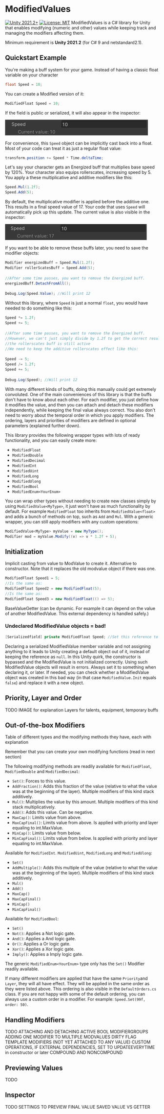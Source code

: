 # ModifiedValues
[![Unity 2021.2+](https://img.shields.io/badge/unity-2019.4%2B-blue.svg)](https://unity3d.com/get-unity/download)
[![License: MIT](https://img.shields.io/badge/License-MIT-brightgreen.svg)](https://github.com/Improx/ModifiedValues/main/LICENSE)
ModifiedValues is a C# library for Unity that enables modifying (numeric and other) values while keeping track and managing the modifiers affecting them.

Minimum requirement is <strong>Unity 2021.2</strong> (for C# 9 and netstandard2.1).

## Quickstart Example

You're making a buff system for your game. Instead of having a classic float variable on your character

```C#
float Speed = 10;
```

You can create a Modified version of it:

```C#
ModifiedFloat Speed = 10;
```
If the field is public or serialized, it will also appear in the inspector:

![alt text](https://github.com/Improx/ModifiedValues/blob/main/images/speedInspector1.PNG "ModifiedValue Speed visible in the inspector")

For convenience, this `Speed` object can be implicitly cast back into a float. Most of your code can treat it as just a regular float value:

```C#
transform.position += Speed * Time.deltaTime;
```

Let's say your character gets an Energized buff that multiplies base speed by 120%. Your character also equips rollerscates, increasing speed by 5. You apply a these multiplicative and additive modifiers like this:

```C#
Speed.Mul(1.2f);
Speed.Add(5);
```

By default, the multiplicative modifier is applied before the additive one. This results in a final speed value of 17. Your code that uses `Speed` will automatically pick up this update. The current value is also visible in the inspector:

![alt text](https://github.com/Improx/ModifiedValues/blob/main/images/speedInspector2.PNG "Updated value of Speed visible in the inspector")

If you want to be able to remove these buffs later, you need to save the modifier objects:

```C#
Modifier energizedBuff = Speed.Mul(1.2f);
Modifier rollerScatesBuff = Speed.Add(5);

//After some time passes, you want to remove the Energized buff.
energizedBuff.DetachFromAll();

Debug.Log(Speed.Value); //Will print 12
```

Without this library, where `Speed` is just a normal `float`, you would have needed to do something like this:

```C#
Speed *= 1.2f;
Speed += 5;

//After some time passes, you want to remove the Energized buff.
//However, we can't just simply divide by 1.2f to get the correct result, because
//the rollerscates buff is still active
//We need to keep the additive rollerscates effect like this:

Speed -= 5;
Speed /= 1.2f;
Speed += 5;

Debug.Log(Speed); //Will print 12
```
With many different kinds of buffs, doing this manually could get extremely convoluted. One of the main conveniences of this library is that the buffs don't have to know about each other. For each modifier, you just define how it modifies the value, and then you can attach and detach these modifiers independently, while keeping the final value always correct. You also don't need to worry about the temporal order in which you apply modifiers. The ordering, layers and priorities of modifiers are defined in optional parameters (explained further down).

This library provides the following wrapper types with lots of ready functionality, and you can easily create more:

* `ModifiedFloat`
* `ModifiedDouble`
* `ModifiedDecimal`
* `ModifiedInt`
* `ModifiedUint`
* `ModifiedLong`
* `ModifiedUlong`
* `ModifiedBool`
* `ModifiedEnum<YourEnum>`

You can wrap other types without needing to create new classes simply by using `ModifiedValue<MyType>`, it just won't have as much functionality by default. For example `ModifiedFloat` too inherits from `ModifiedValue<float>` and adds a bunch of methods on top, such as `Add` and `Mul`. With a generic wrapper, you can still apply modifiers with any custom operations:

```C#
ModifiedValue<MyType> myValue = new MyType();
Modifier mod = myValue.Modify((v) => v * 1.2f + 5);
```

## Initialization
Implicit casting from value to ModValue to create it. Alternative to constructor. Note that it replaces the old modvalue object if there was one.
```C#
ModifiedFloat Speed1 = 5;
//Is the same as:
ModifiedFloat Speed2 = new ModifiedFloat(5);
//Is the same as:
ModifiedFloat Speed3 = new ModifiedFloat(() => 5);
```
BaseValueGetter (can be dynamic. For example it can depend on the value of another ModifiedValue. This external dependency is handled safely.)

### Undeclared ModifiedValue objects = bad!
```C#
[Serializedfield] private ModifiedFloat Speed; //Set this reference to a new ModifiedFloat before using it!
```
Declaring a serialized ModifiedValue member variable and not assigning anything to it leads to Unity creating a default object out of it, instead of keeping the reference as `null`. In this Unity quirk, the constructor is bypassed and the ModifiedValue is not initialized correctly. Using such ModifiedValue objects will result in errors. Always set it to something when declaring it, or later. If needed, you can check whether a ModifiedValue object was created in this bad way (in that case `ModifiedValue.Init` equals `false`) and replace it with a new object.

## Priority, Layer and Order

TODO
IMAGE for explanation
Layers for talents, equipment, temporary buffs

## Out-of-the-box Modifiers

Table of different types and the modifying methods they have, each with explanation

Remember that you can create your own modifying functions (read in next section)

The following modifying methods are readily available for `ModifiedFloat`, `ModifiedDouble` and `ModifiedDecimal`:
* `Set()`: Forces to this value.
* `AddFraction()`: Adds this fraction of the value (relative to what the value was at the beginning of the layer). Multiple modifiers of this kind stack additively.
* `Mul()`: Multiplies the value by this amount. Multiple modifiers of this kind stack multiplicatively.
* `Add()`: Adds this value. Can be negative.
* `MaxCap()`: Limits value from above.
* `MaxCapFinal()`: Limits value from above. Is applied with priority and layer equaling to int.MaxValue.
* `MinCap()`: Limits value from below.
* `MinCapFinal()`: Limits value from below. Is applied with priority and layer equaling to int.MaxValue.

Available for `ModifiedInt`. `ModifiedUint`, `ModifiedLong` and `ModifiedUlong`:
* `Set()`
* `AddMultiple()`: Adds this multiple of the value (relative to what the value was at the beginning of the layer). Multiple modifiers of this kind stack additively.
* `Mul()`
* `Add()`
* `MaxCap()`
* `MaxCapFinal()`
* `MinCap()`
* `MinCapFinal()`

Available for `ModifiedBool`:
* `Set()`
* `Not()`: Applies a Not logic gate.
* `And()`: Applies a And logic gate.
* `Or()`: Applies a Or logic gate.
* `Xor()`: Applies a Xor logic gate.
* `Imply()`: Applies a Imply logic gate.

The generic `ModifiedEnum<YourEnum>` type only has the `Set()` Modifier readily available.

If many different modifiers are applied that have the same `Priority`and `Layer`, they will all have effect. They will be applied in the same order as they were listed above. This ordering is also visible in the `DefaultOrders.cs` class. If you are not happy with some of the default ordering, you can always use a custom order in a modifier. For example: `Speed.Set(99f, order: 50)`.

## Handling Modifiers

TODO
ATTACHING AND DETACHING
ACTIVE BOOL
MODIFIERGROUPS
ADDING ONE MODIFIER TO MULTIPLE MODVALUES
DIRTY FLAG
TEMPLATE MODIFIERS (NOT YET ATTACHED TO ANY VALUE)
CUSTOM OPERATIONS, IF EXTERNAL DEPENDENCIES, SET TO UPDATEEVERYTIME in constructor or later
COMPOUND AND NONCOMPOUND

## Previewing Values

TODO

## Inspector

TODO
SETTINGS TO PREVIEW FINAL VALUE
SAVED VALUE VS GETTER


